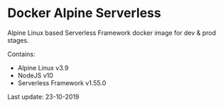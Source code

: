 # Docker Alpine Serverless
Alpine Linux based Serverless Framework docker image for dev & prod stages.

Contains:

* Alpine Linux v3.9
* NodeJS v10
* Serverless Framework v1.55.0

Last update: 23-10-2019
